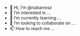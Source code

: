 - 👋 Hi, I’m @nabarrosz
- 👀 I’m interested in ...
- 🌱 I’m currently learning ...
- 💞️ I’m looking to collaborate on ...
- 📫 How to reach me ...

<!---
nabarrosz/nabarrosz is a ✨ special ✨ repository because its `README.md` (this file) appears on your GitHub profile.
You can click the Preview link to take a look at your changes.
--->
